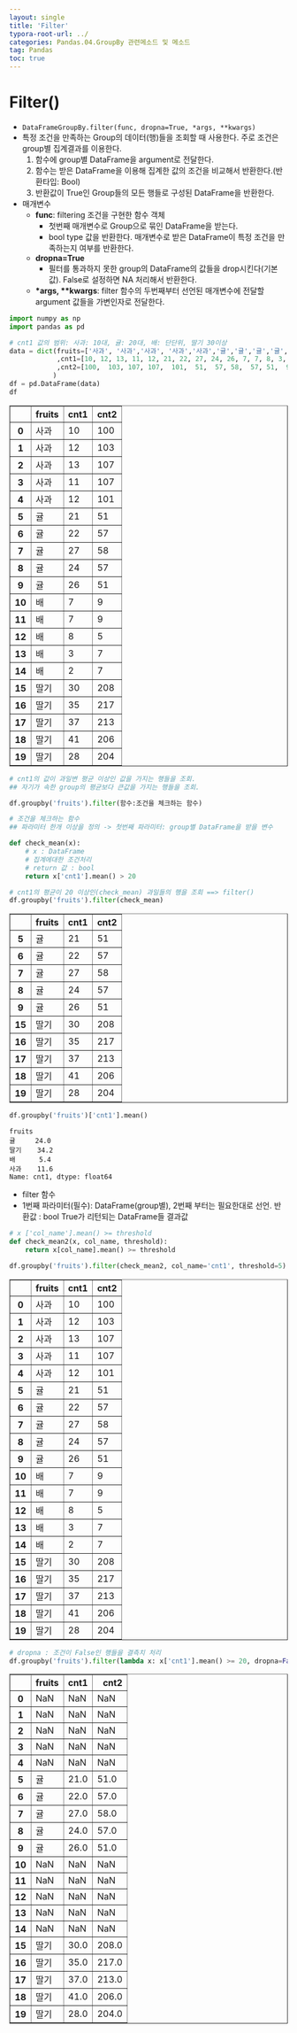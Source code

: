 ```yaml
---
layout: single
title: 'Filter'
typora-root-url: ../
categories: Pandas.04.GroupBy 관련메소드 및 메소드
tag: Pandas
toc: true
---
```


# Filter()

- `DataFrameGroupBy.filter(func, dropna=True, *args, **kwargs)`
- 특정 조건을 만족하는 Group의 데이터(행)들을 조회할 때 사용한다. 주로 조건은 group별 집계결과를 이용한다.
    1. 함수에 group별 DataFrame을 argument로 전달한다.
    2. 함수는 받은 DataFrame을 이용해 집계한 값의 조건을 비교해서 반환한다.(반환타입: Bool) 
    3. 반환값이 True인 Group들의 모든 행들로 구성된 DataFrame을 반환한다.
- 매개변수
    - **func**: filtering 조건을 구현한 함수 객체
        - 첫번째 매개변수로 Group으로 묶인 DataFrame을 받는다.
        - bool type 값을 반환한다. 매개변수로 받은 DataFrame이 특정 조건을 만족하는지 여부를 반환한다.
    - **dropna=True**
        - 필터를 통과하지 못한 group의 DataFrame의 값들을 drop시킨다(기본값). False로 설정하면 NA 처리해서 반환한다.
    - **\*args, \*\*kwargs**: filter 함수의 두번째부터  선언된 매개변수에 전달할 argument 값들을 가변인자로 전달한다.


```python
import numpy as np
import pandas as pd

# cnt1 값의 범위: 사과: 10대, 귤: 20대, 배: 단단위, 딸기 30이상
data = dict(fruits=['사과', '사과','사과', '사과','사과','귤','귤','귤','귤','귤','배','배','배','배','배','딸기','딸기','딸기','딸기','딸기']
            ,cnt1=[10, 12, 13, 11, 12, 21, 22, 27, 24, 26, 7, 7, 8, 3, 2, 30, 35, 37, 41, 28]
            ,cnt2=[100,  103, 107, 107,  101,  51,  57, 58,  57, 51,  9, 9,  5,  7,  7,  208, 217, 213, 206, 204]
           )
df = pd.DataFrame(data)
df
```




<div>
<style scoped>
    .dataframe tbody tr th:only-of-type {
        vertical-align: middle;
    }

    .dataframe tbody tr th {
        vertical-align: top;
    }
    
    .dataframe thead th {
        text-align: right;
    }
</style>
<table border="1" class="dataframe">
  <thead>
    <tr style="text-align: right;">
      <th></th>
      <th>fruits</th>
      <th>cnt1</th>
      <th>cnt2</th>
    </tr>
  </thead>
  <tbody>
    <tr>
      <th>0</th>
      <td>사과</td>
      <td>10</td>
      <td>100</td>
    </tr>
    <tr>
      <th>1</th>
      <td>사과</td>
      <td>12</td>
      <td>103</td>
    </tr>
    <tr>
      <th>2</th>
      <td>사과</td>
      <td>13</td>
      <td>107</td>
    </tr>
    <tr>
      <th>3</th>
      <td>사과</td>
      <td>11</td>
      <td>107</td>
    </tr>
    <tr>
      <th>4</th>
      <td>사과</td>
      <td>12</td>
      <td>101</td>
    </tr>
    <tr>
      <th>5</th>
      <td>귤</td>
      <td>21</td>
      <td>51</td>
    </tr>
    <tr>
      <th>6</th>
      <td>귤</td>
      <td>22</td>
      <td>57</td>
    </tr>
    <tr>
      <th>7</th>
      <td>귤</td>
      <td>27</td>
      <td>58</td>
    </tr>
    <tr>
      <th>8</th>
      <td>귤</td>
      <td>24</td>
      <td>57</td>
    </tr>
    <tr>
      <th>9</th>
      <td>귤</td>
      <td>26</td>
      <td>51</td>
    </tr>
    <tr>
      <th>10</th>
      <td>배</td>
      <td>7</td>
      <td>9</td>
    </tr>
    <tr>
      <th>11</th>
      <td>배</td>
      <td>7</td>
      <td>9</td>
    </tr>
    <tr>
      <th>12</th>
      <td>배</td>
      <td>8</td>
      <td>5</td>
    </tr>
    <tr>
      <th>13</th>
      <td>배</td>
      <td>3</td>
      <td>7</td>
    </tr>
    <tr>
      <th>14</th>
      <td>배</td>
      <td>2</td>
      <td>7</td>
    </tr>
    <tr>
      <th>15</th>
      <td>딸기</td>
      <td>30</td>
      <td>208</td>
    </tr>
    <tr>
      <th>16</th>
      <td>딸기</td>
      <td>35</td>
      <td>217</td>
    </tr>
    <tr>
      <th>17</th>
      <td>딸기</td>
      <td>37</td>
      <td>213</td>
    </tr>
    <tr>
      <th>18</th>
      <td>딸기</td>
      <td>41</td>
      <td>206</td>
    </tr>
    <tr>
      <th>19</th>
      <td>딸기</td>
      <td>28</td>
      <td>204</td>
    </tr>
  </tbody>
</table>
</div>




```python
# cnt1의 값이 과일변 평균 이상인 값을 가지는 행들을 조회.
## 자기가 속한 group의 평균보다 큰값을 가지는 행들을 조회.
```


```python
df.groupby('fruits').filter(함수:조건을 체크하는 함수)
```


```python
# 조건을 체크하는 함수
## 파라미터 한개 이상을 정의 -> 첫번째 파라미터: group별 DataFrame을 받을 변수
```


```python
def check_mean(x):
    # x : DataFrame
    # 집계에대한 조건처리
    # return 값 : bool
    return x['cnt1'].mean() > 20
```


```python
# cnt1의 평균이 20 이상인(check_mean) 과일들의 행을 조회 ==> filter()
df.groupby('fruits').filter(check_mean)
```




<div>
<style scoped>
    .dataframe tbody tr th:only-of-type {
        vertical-align: middle;
    }

    .dataframe tbody tr th {
        vertical-align: top;
    }
    
    .dataframe thead th {
        text-align: right;
    }
</style>
<table border="1" class="dataframe">
  <thead>
    <tr style="text-align: right;">
      <th></th>
      <th>fruits</th>
      <th>cnt1</th>
      <th>cnt2</th>
    </tr>
  </thead>
  <tbody>
    <tr>
      <th>5</th>
      <td>귤</td>
      <td>21</td>
      <td>51</td>
    </tr>
    <tr>
      <th>6</th>
      <td>귤</td>
      <td>22</td>
      <td>57</td>
    </tr>
    <tr>
      <th>7</th>
      <td>귤</td>
      <td>27</td>
      <td>58</td>
    </tr>
    <tr>
      <th>8</th>
      <td>귤</td>
      <td>24</td>
      <td>57</td>
    </tr>
    <tr>
      <th>9</th>
      <td>귤</td>
      <td>26</td>
      <td>51</td>
    </tr>
    <tr>
      <th>15</th>
      <td>딸기</td>
      <td>30</td>
      <td>208</td>
    </tr>
    <tr>
      <th>16</th>
      <td>딸기</td>
      <td>35</td>
      <td>217</td>
    </tr>
    <tr>
      <th>17</th>
      <td>딸기</td>
      <td>37</td>
      <td>213</td>
    </tr>
    <tr>
      <th>18</th>
      <td>딸기</td>
      <td>41</td>
      <td>206</td>
    </tr>
    <tr>
      <th>19</th>
      <td>딸기</td>
      <td>28</td>
      <td>204</td>
    </tr>
  </tbody>
</table>
</div>




```python
df.groupby('fruits')['cnt1'].mean() 
```




    fruits
    귤     24.0
    딸기    34.2
    배      5.4
    사과    11.6
    Name: cnt1, dtype: float64



 -  filter 함수
 - 1번째 파라미터(필수): DataFrame(group별), 2번째 부터는 필요한대로 선언. 반환값 : bool True가 리턴되는 DataFrame들 결과값


```python
# x ['col_name'].mean() >= threshold
def check_mean2(x, col_name, threshold):
    return x[col_name].mean() >= threshold
```


```python
df.groupby('fruits').filter(check_mean2, col_name='cnt1', threshold=5)
```




<div>
<style scoped>
    .dataframe tbody tr th:only-of-type {
        vertical-align: middle;
    }

    .dataframe tbody tr th {
        vertical-align: top;
    }
    
    .dataframe thead th {
        text-align: right;
    }
</style>
<table border="1" class="dataframe">
  <thead>
    <tr style="text-align: right;">
      <th></th>
      <th>fruits</th>
      <th>cnt1</th>
      <th>cnt2</th>
    </tr>
  </thead>
  <tbody>
    <tr>
      <th>0</th>
      <td>사과</td>
      <td>10</td>
      <td>100</td>
    </tr>
    <tr>
      <th>1</th>
      <td>사과</td>
      <td>12</td>
      <td>103</td>
    </tr>
    <tr>
      <th>2</th>
      <td>사과</td>
      <td>13</td>
      <td>107</td>
    </tr>
    <tr>
      <th>3</th>
      <td>사과</td>
      <td>11</td>
      <td>107</td>
    </tr>
    <tr>
      <th>4</th>
      <td>사과</td>
      <td>12</td>
      <td>101</td>
    </tr>
    <tr>
      <th>5</th>
      <td>귤</td>
      <td>21</td>
      <td>51</td>
    </tr>
    <tr>
      <th>6</th>
      <td>귤</td>
      <td>22</td>
      <td>57</td>
    </tr>
    <tr>
      <th>7</th>
      <td>귤</td>
      <td>27</td>
      <td>58</td>
    </tr>
    <tr>
      <th>8</th>
      <td>귤</td>
      <td>24</td>
      <td>57</td>
    </tr>
    <tr>
      <th>9</th>
      <td>귤</td>
      <td>26</td>
      <td>51</td>
    </tr>
    <tr>
      <th>10</th>
      <td>배</td>
      <td>7</td>
      <td>9</td>
    </tr>
    <tr>
      <th>11</th>
      <td>배</td>
      <td>7</td>
      <td>9</td>
    </tr>
    <tr>
      <th>12</th>
      <td>배</td>
      <td>8</td>
      <td>5</td>
    </tr>
    <tr>
      <th>13</th>
      <td>배</td>
      <td>3</td>
      <td>7</td>
    </tr>
    <tr>
      <th>14</th>
      <td>배</td>
      <td>2</td>
      <td>7</td>
    </tr>
    <tr>
      <th>15</th>
      <td>딸기</td>
      <td>30</td>
      <td>208</td>
    </tr>
    <tr>
      <th>16</th>
      <td>딸기</td>
      <td>35</td>
      <td>217</td>
    </tr>
    <tr>
      <th>17</th>
      <td>딸기</td>
      <td>37</td>
      <td>213</td>
    </tr>
    <tr>
      <th>18</th>
      <td>딸기</td>
      <td>41</td>
      <td>206</td>
    </tr>
    <tr>
      <th>19</th>
      <td>딸기</td>
      <td>28</td>
      <td>204</td>
    </tr>
  </tbody>
</table>
</div>




```python
# dropna : 조건이 False인 행들을 결측치 처리
df.groupby('fruits').filter(lambda x: x['cnt1'].mean() >= 20, dropna=False)
```




<div>
<style scoped>
    .dataframe tbody tr th:only-of-type {
        vertical-align: middle;
    }

    .dataframe tbody tr th {
        vertical-align: top;
    }
    
    .dataframe thead th {
        text-align: right;
    }
</style>
<table border="1" class="dataframe">
  <thead>
    <tr style="text-align: right;">
      <th></th>
      <th>fruits</th>
      <th>cnt1</th>
      <th>cnt2</th>
    </tr>
  </thead>
  <tbody>
    <tr>
      <th>0</th>
      <td>NaN</td>
      <td>NaN</td>
      <td>NaN</td>
    </tr>
    <tr>
      <th>1</th>
      <td>NaN</td>
      <td>NaN</td>
      <td>NaN</td>
    </tr>
    <tr>
      <th>2</th>
      <td>NaN</td>
      <td>NaN</td>
      <td>NaN</td>
    </tr>
    <tr>
      <th>3</th>
      <td>NaN</td>
      <td>NaN</td>
      <td>NaN</td>
    </tr>
    <tr>
      <th>4</th>
      <td>NaN</td>
      <td>NaN</td>
      <td>NaN</td>
    </tr>
    <tr>
      <th>5</th>
      <td>귤</td>
      <td>21.0</td>
      <td>51.0</td>
    </tr>
    <tr>
      <th>6</th>
      <td>귤</td>
      <td>22.0</td>
      <td>57.0</td>
    </tr>
    <tr>
      <th>7</th>
      <td>귤</td>
      <td>27.0</td>
      <td>58.0</td>
    </tr>
    <tr>
      <th>8</th>
      <td>귤</td>
      <td>24.0</td>
      <td>57.0</td>
    </tr>
    <tr>
      <th>9</th>
      <td>귤</td>
      <td>26.0</td>
      <td>51.0</td>
    </tr>
    <tr>
      <th>10</th>
      <td>NaN</td>
      <td>NaN</td>
      <td>NaN</td>
    </tr>
    <tr>
      <th>11</th>
      <td>NaN</td>
      <td>NaN</td>
      <td>NaN</td>
    </tr>
    <tr>
      <th>12</th>
      <td>NaN</td>
      <td>NaN</td>
      <td>NaN</td>
    </tr>
    <tr>
      <th>13</th>
      <td>NaN</td>
      <td>NaN</td>
      <td>NaN</td>
    </tr>
    <tr>
      <th>14</th>
      <td>NaN</td>
      <td>NaN</td>
      <td>NaN</td>
    </tr>
    <tr>
      <th>15</th>
      <td>딸기</td>
      <td>30.0</td>
      <td>208.0</td>
    </tr>
    <tr>
      <th>16</th>
      <td>딸기</td>
      <td>35.0</td>
      <td>217.0</td>
    </tr>
    <tr>
      <th>17</th>
      <td>딸기</td>
      <td>37.0</td>
      <td>213.0</td>
    </tr>
    <tr>
      <th>18</th>
      <td>딸기</td>
      <td>41.0</td>
      <td>206.0</td>
    </tr>
    <tr>
      <th>19</th>
      <td>딸기</td>
      <td>28.0</td>
      <td>204.0</td>
    </tr>
  </tbody>
</table>
</div>
